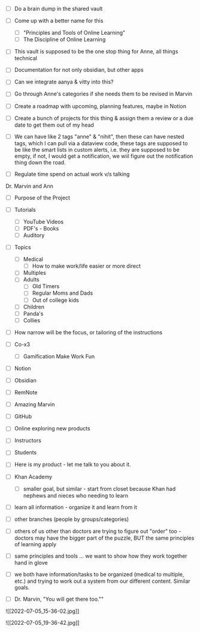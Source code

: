 - [ ] Do a brain dump in the shared vault
- [ ] Come up with a better name for this
	- [ ] "Principles and Tools of Online Learning"
	- [ ] The Discipline of Online Learning
- [ ] This vault is supposed to be the one stop thing for Anne, all things technical
- [ ] Documentation for not only obsidian, but other apps
- [ ] Can we integrate aanya & vitty into this?
- [ ] Go through Anne's categories if she needs them to be revised in Marvin
- [ ] Create a roadmap with upcoming, planning features, maybe in Notion
- [ ] Create a bunch of projects for this thing & assign them a review or a due date to get them out of my head
- [ ] We can have like 2 tags "anne" & "nihit", then these can have nested tags, which I can pull via a dataview code, these tags are supposed to be like the smart lists in custom alerts, i.e. they are supposed to be empty, if not, I would get a notification, we wiil figure out the notification thing down the road.
- [ ] Regulate time spend on actual work v/s talking


Dr. Marvin and Ann
- [ ] Purpose of the Project

- [ ] Tutorials
	- [ ] YouTube Videos
	- [ ] PDF's - Books
	- [ ] Auditory

- [ ] Topics
	- [ ] Medical
		- [ ] How to make work/life easier or more direct
	- [ ] Multiples
	- [ ] Adults
		- [ ] Old Timers
		- [ ] Regular Moms and Dads
		- [ ] Out of college kids
	- [ ] Children
	- [ ] Panda's
	- [ ] Collies
	
- [ ] How narrow will be the focus, or tailoring of the instructions

- [ ] Co-x3
	- [ ] Gamification Make Work Fun
- [ ] Notion
- [ ] Obsidian
- [ ] RemNote
- [ ] Amazing Marvin
- [ ] GitHub
- [ ] Online exploring new products

- [ ] Instructors
- [ ] Students

- [ ] Here is my product - let me talk to you about it.

- [ ] Khan Academy
	- [ ] smaller goal, but similar - start from closet because Khan had nephews and nieces who needing to learn 
- [ ] learn all information - organize it and learn from it
- [ ] other branches (people by groups/categories)
- [ ] others of us other than doctors are trying to figure out "order" too - doctors may have the bigger part of the puzzle, BUT the same principles of learning apply

- [ ] same principles and tools ... we want to show how they work together hand in glove
- [ ] we both have information/tasks to be organized (medical to multiple, etc.) and trying to work out a system from our different content.  Similar goals.

- [ ] Dr. Marvin, "You will get there too.""


![[2022-07-05_15-36-02.jpg]]

![[2022-07-05_19-36-42.jpg]]